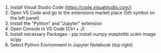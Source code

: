 
1. Install Visual Studio Code (https://code.visualstudio.com/)
2. Open VS Code and go to the extensions market place (5th symbol on the left panel)
3. Install the "Python" and "Jupyter" extension
4. Open Console in VS Code (Ctrl + J)
5. Install necessary Packages
		- pip install numpy matplotlib scikit-image scipy
6. Select Python Environment in Jupyter Notebook (top right)